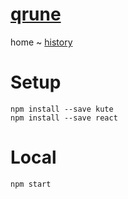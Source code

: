 # [qrune](https://qrune.com)

home ~ [history](docs/history.md)

# Setup

    npm install --save kute
    npm install --save react

# Local

    npm start    
 